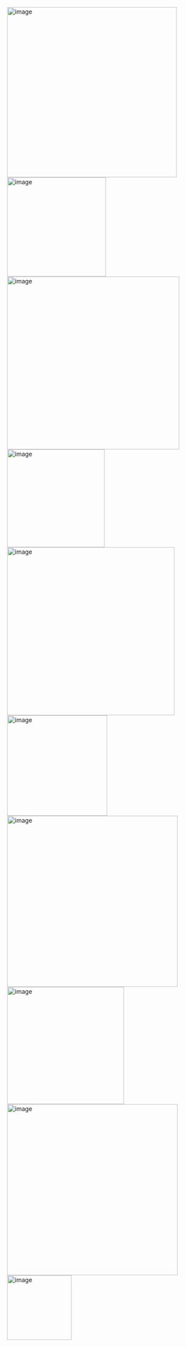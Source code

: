 <img width="395" alt="image" src="https://github.com/user-attachments/assets/8ae4620a-8ca0-4eb5-87c8-53bee77f6611" />
<img width="230" alt="image" src="https://github.com/user-attachments/assets/4582999d-bce7-4561-84ea-348810c7d61c" />

<img width="401" alt="image" src="https://github.com/user-attachments/assets/b3076964-be84-4491-9f74-b22d0d7d3d1f" />
<img width="227" alt="image" src="https://github.com/user-attachments/assets/d05b33bd-3482-4ddd-99e6-e4da48bc2902" />

<img width="390" alt="image" src="https://github.com/user-attachments/assets/35acebf9-561d-4f18-9c3a-7618fdfe0fea" />
<img width="233" alt="image" src="https://github.com/user-attachments/assets/2e9e1db3-2268-4eed-b6e9-56aad8ef2cf4" />

<img width="397" alt="image" src="https://github.com/user-attachments/assets/35c23fd0-d92e-4079-8a51-b1cf547ec7c5" />
<img width="272" alt="image" src="https://github.com/user-attachments/assets/1ea4be99-b025-4a6f-b001-c3d6beb6d112" />

<img width="397" alt="image" src="https://github.com/user-attachments/assets/eb1829b1-d554-4d83-a533-eceea9105cb4" />
<img width="150" alt="image" src="https://github.com/user-attachments/assets/7db0ee39-6a01-4355-8097-9d8736adf6d1" />
